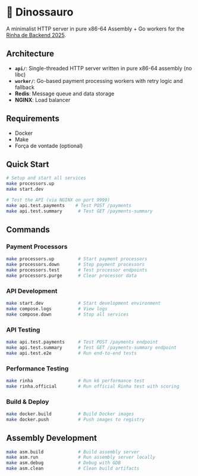 # 🦕 Dinossauro

A minimalist HTTP server in pure x86-64 Assembly + Go workers for the [Rinha de Backend 2025](https://github.com/zanfranceschi/rinha-de-backend-2025).

## Architecture

- **`api/`**: Single-threaded HTTP server written in pure x86-64 assembly (no libc)
- **`worker/`**: Go-based payment processing workers with retry logic and fallback
- **Redis**: Message queue and data storage
- **NGINX**: Load balancer

## Requirements

- Docker
- Make
- Força de vontade (optional)

## Quick Start

```bash
# Setup and start all services
make processors.up
make start.dev

# Test the API (via NGINX on port 9999)
make api.test.payments    # Test POST /payments
make api.test.summary      # Test GET /payments-summary
```

## Commands

### Payment Processors
```bash
make processors.up         # Start payment processors
make processors.down       # Stop payment processors
make processors.test       # Test processor endpoints
make processors.purge      # Clear processor data
```

### API Development
```bash
make start.dev             # Start development environment
make compose.logs          # View logs
make compose.down          # Stop all services
```

### API Testing
```bash
make api.test.payments     # Test POST /payments endpoint
make api.test.summary      # Test GET /payments-summary endpoint
make api.test.e2e          # Run end-to-end tests
```

### Performance Testing
```bash
make rinha                 # Run k6 performance test
make rinha.official        # Run official Rinha test with scoring
```

### Build & Deploy
```bash
make docker.build          # Build Docker images
make docker.push           # Push images to registry
```

## Assembly Development

```bash
make asm.build             # Build assembly server
make asm.run               # Run assembly server locally
make asm.debug             # Debug with GDB
make asm.clean             # Clean build artifacts
```
